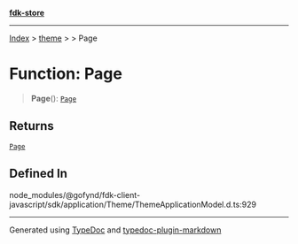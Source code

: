 [**fdk-store**](../../../README.md)
***

[Index](../../../API.md) > [theme](../../README.md) > [<internal>](../README.md) > Page

# Function: Page

> **Page**(): [`Page`](../type-aliases/type-alias.Page.md)

## Returns

[`Page`](../type-aliases/type-alias.Page.md)

## Defined In

node\_modules/@gofynd/fdk-client-javascript/sdk/application/Theme/ThemeApplicationModel.d.ts:929

***
Generated using [TypeDoc](https://typedoc.org/) and [typedoc-plugin-markdown](https://www.npmjs.com/package/typedoc-plugin-markdown)
